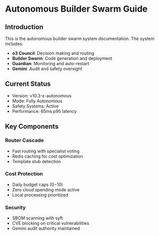 # Autonomous Builder Swarm Guide

## Introduction

This is the autonomous builder swarm system documentation. The system includes:

- **o3 Council**: Decision making and routing
- **Builder Swarm**: Code generation and deployment  
- **Guardian**: Monitoring and auto-restart
- **Gemini**: Audit and safety oversight

## Current Status

- Version: v10.3-ε-autonomous
- Mode: Fully Autonomous
- Safety Systems: Active
- Performance: 65ms p95 latency

## Key Components

### Router Cascade
- Fast routing with specialist voting
- Redis caching for cost optimization
- Template stub detection

### Cost Protection
- Daily budget caps ($0-$10)
- Zero cloud spending mode active
- Local processing prioritized

### Security
- SBOM scanning with syft
- CVE blocking on critical vulnerabilities
- Gemini audit authority maintained 